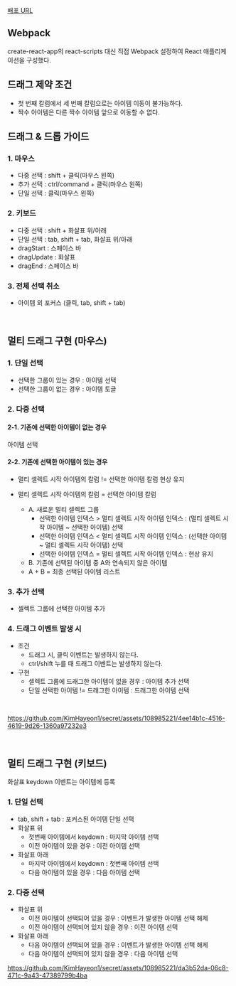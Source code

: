 [배포 URL](https://dragdrop-kimhayeon.netlify.app/)

## Webpack
create-react-app의 react-scripts 대신 직접 Webpack 설정하여 React 애플리케이션을 구성했다.

## 드래그 제약 조건
- 첫 번째 칼럼에서 세 번째 칼럼으로는 아이템 이동이 불가능하다.
- 짝수 아이템은 다른 짝수 아이템 앞으로 이동할 수 없다.

## 드래그 & 드롭 가이드
### 1. 마우스
- 다중 선택 : shift + 클릭(마우스 왼쪽)
- 추가 선택 : ctrl/command + 클릭(마우스 왼쪽)
- 단일 선택 : 클릭(마우스 왼쪽)

### 2. 키보드
- 다중 선택 : shift + 화살표 위/아래
- 단일 선택 : tab, shift + tab, 화살표 위/아래
- dragStart : 스페이스 바
- dragUpdate : 화살표
- dragEnd : 스페이스 바

### 3. 전체 선택 취소
- 아이템 외 포커스 (클릭, tab, shift + tab)

<br>

## 멀티 드래그 구현 (마우스)
### 1. 단일 선택
- 선택한 그룹이 있는 경우 : 아이템 선택
- 선택한 그룹이 없는 경우 : 아이템 토글

### 2. 다중 선택
#### 2-1. 기존에 선택한 아이템이 없는 경우
아이템 선택

#### 2-2. 기존에 선택한 아이템이 있는 경우
- 멀티 셀렉트 시작 아이템의 칼럼 != 선택한 아이템 칼럼
현상 유지

- 멀티 셀렉트 시작 아이템의 칼럼 = 선택한 아이템 칼럼
  - A. 새로운 멀티 셀렉트 그룹
    - 선택한 아이템 인덱스 > 멀티 셀렉트 시작 아이템 인덱스 : (멀티 셀렉트 시작 아이템 ~ 선택한 아이템) 선택
    - 선택한 아이템 인덱스 < 멀티 셀렉트 시작 아이템 인덱스 : (선택한 아이템 ~ 멀티 셀렉트 시작 아이템) 선택
    - 선택한 아이템 인덱스 = 멀티 셀렉트 시작 아이템 인덱스 : 현상 유지
  - B. 기존에 선택된 아이템 중 A와 연속되지 않은 아이템
  - A + B = 최종 선택된 아이템 리스트

### 3. 추가 선택
- 셀렉트 그룹에 선택한 아이템 추가

### 4. 드래그 이벤트 발생 시
- 조건
  - 드래그 시, 클릭 이벤트는 발생하지 않는다.
  - ctrl/shift 누를 때 드래그 이벤트는 발생하지 않는다.
- 구현
  - 셀렉트 그룹에 드래그한 아이템이 없을 경우 : 아이템 추가 선택
  - 단일 선택한 아이템 != 드래그한 아이템 : 드래그한 아이템 선택

<br>

https://github.com/KimHayeon1/secret/assets/108985221/4ee14b1c-4516-4619-9d26-1360a97232e3

<br>

## 멀티 드래그 구현 (키보드)
화살표 keydown 이벤트는 아이템에 등록

### 1. 단일 선택
- tab, shift + tab : 포커스된 아이템 단일 선택
- 화살표 위
  - 첫번째 아이템에서 keydown : 마지막 아이템 선택
  - 이전 아이템이 있을 경우 : 이전 아이템 선택
- 화살표 아래
  - 마지막 아이템에서 keydown : 첫번째 아이템 선택
  - 다음 아이템이 있을 경우 : 다음 아이템 선택

### 2. 다중 선택
- 화살표 위
  - 이전 아이템이 선택되어 있을 경우 : 이벤트가 발생한 아이템 선택 해제
  - 이전 아이템이 선택되어 있지 않을 경우 : 이전 아이템 선택
- 화살표 아래 
  - 다음 아이템이 선택되어 있을 경우 : 이벤트가 발생한 아이템 선택 해제
  - 다음 아이템이 선택되어 있지 않을 경우 : 다음 아이템 선택
  
https://github.com/KimHayeon1/secret/assets/108985221/da3b52da-06c8-471c-9a43-47389799b4ba
